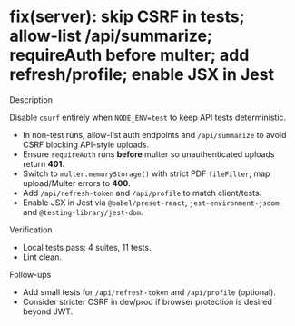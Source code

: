 # fix(server): skip CSRF in tests; allow-list /api/summarize; requireAuth before multer; add refresh/profile; enable JSX in Jest

Description

Disable `csurf` entirely when `NODE_ENV=test` to keep API tests deterministic.

- In non-test runs, allow-list auth endpoints and `/api/summarize` to avoid CSRF blocking API-style uploads.
- Ensure `requireAuth` runs **before** multer so unauthenticated uploads return **401**.
- Switch to `multer.memoryStorage()` with strict PDF `fileFilter`; map upload/Multer errors to **400**.
- Add `/api/refresh-token` and `/api/profile` to match client/tests.
- Enable JSX in Jest via `@babel/preset-react`, `jest-environment-jsdom`, and `@testing-library/jest-dom`.

Verification

- Local tests pass: 4 suites, 11 tests.
- Lint clean.

Follow-ups

- Add small tests for `/api/refresh-token` and `/api/profile` (optional).
- Consider stricter CSRF in dev/prod if browser protection is desired beyond JWT.
